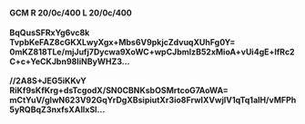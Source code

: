 #### GCM R 20/0c/400 L 20/0c/400
**BqQusSFRxYg6vc8k**<br/>**TvpbKeFAZ8cGKXLwyXgx+Mbs6V9pkjcZdvuqXUhFg0Y=**<br/>**0mKZ818TLe/mjJufj7Dycwa9XoWC+wpCJbmlzB52xMioA+vUi4gE+lfRc2C+c+YeCKJbn98IiNByWHZ3...**<br/><br/>
**//2A8S+JEG5iKKvY**<br/>**RiKf9sKfKrg+dsTcgodX/SN0CBNKsbOSMrtcoG7AoWA=**<br/>**mCtYuV/glwN623V92GqYrDgXBsipiutXr3io8FrwIXVwjIV1qTq1alH/vMFPh5yRQBqZ3nxfsXAIIxSl...**